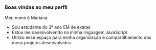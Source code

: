 ### Boas vindas ao meu perfil

Meu nome é Mariana

-  Sou estudante do 3° ano EM de exatas
- Estou me desenvolvendo na minha linguagem JavaScript
- Utilizo esse espaço para minha organização e compartilhamento dos meus projetos desenvolvidos

